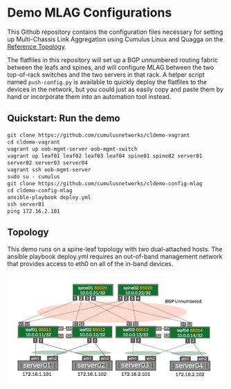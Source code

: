 Demo MLAG Configurations
========================
This Github repository contains the configuration files necessary for setting up Multi-Chassis Link Aggregation using Cumulus Linux and Quagga on the [Reference Topology](http://github.com/cumulusnetworks/cldemo-vagrant).

The flatfiles in this repository will set up a BGP unnumbered routing fabric between the leafs and spines, and will configure MLAG between the two top-of-rack switches and the two servers in that rack. A helper script named `push-config.py` is available to quickly deploy the flatfiles to the devices in the network, but you could just as easily copy and paste them by hand or incorporate them into an automation tool instead.

Quickstart: Run the demo
------------------------
    git clone https://github.com/cumulusnetworks/cldemo-vagrant
    cd cldemo-vagrant
    vagrant up oob-mgmt-server oob-mgmt-switch 
    vagrant up leaf01 leaf02 leaf03 leaf04 spine01 spine02 server01 server02 server03 server04
    vagrant ssh oob-mgmt-server
    sudo su - cumulus
    git clone https://github.com/cumulusnetworks/cldemo-config-mlag
    cd cldemo-config-mlag
    ansible-playbook deploy.yml
    ssh server01
    ping 172.16.2.101

Topology
--------
This demo runs on a spine-leaf topology with two dual-attached hosts. The ansible playbook deploy.yml requires an out-of-band management network that provides access to eth0 on all of the in-band devices.

![Diagram](bgp-unnumbered.png)
